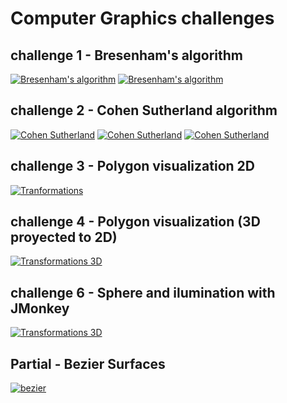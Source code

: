 Computer Graphics challenges
============================

challenge 1 - Bresenham's algorithm
-----------
[![Bresenham's algorithm](https://github.com/Tille/Computer-Graphic/raw/master/challenge1/screenshots/ss1.png)](https://github.com/Tille/Computer-Graphic/blob/master/challenge1/src/Bresenham.java)
[![Bresenham's algorithm](https://github.com/Tille/Computer-Graphic/raw/master/challenge1/screenshots/ss2.png)](https://github.com/Tille/Computer-Graphic/blob/master/challenge1/src/BresenhamJuan.java)

challenge 2 - Cohen Sutherland algorithm
-----------
[![Cohen Sutherland](https://github.com/Tille/Computer-Graphic/raw/master/challenge2/screenshots/ss0.png)](https://github.com/Tille/Computer-Graphic/blob/master/challenge2/src/cohen_sutherland.java)
[![Cohen Sutherland](https://github.com/Tille/Computer-Graphic/raw/master/challenge2/screenshots/ss1.png)](https://github.com/Tille/Computer-Graphic/blob/master/challenge2/src/cohen_sutherland.java)
[![Cohen Sutherland](https://github.com/Tille/Computer-Graphic/raw/master/challenge2/screenshots/ss2.png)](https://github.com/Tille/Computer-Graphic/blob/master/challenge2/src/cohen_sutherland.java)

challenge 3 - Polygon visualization 2D
-----------
[![Tranformations](https://github.com/Tille/Computer-Graphic/raw/master/challenge3/screenshots/ss1.png)](https://github.com/Tille/Computer-Graphic/blob/master/challenge3/src/)

challenge 4 - Polygon visualization (3D proyected to 2D)
-----------
[![Transformations 3D](https://github.com/Tille/Computer-Graphic/raw/master/challenge4/screenshots/ss1.png)](https://github.com/Tille/Computer-Graphic/blob/master/challenge4/src/challenge4.cpp)

challenge 6 - Sphere and ilumination with JMonkey
-----------
[![Transformations 3D](https://github.com/Tille/Computer-Graphic/raw/master/challenge6/screenshots/ss1.png)](https://github.com/Tille/Computer-Graphic/blob/master/challenge6/src/Main.java)

Partial - Bezier Surfaces
-------
[![bezier](https://github.com/Tille/Computer-Graphic/raw/master/partial/screenshots/1.png)](https://github.com/Tille/Computer-Graphic/blob/master/partial/src/main.cpp)